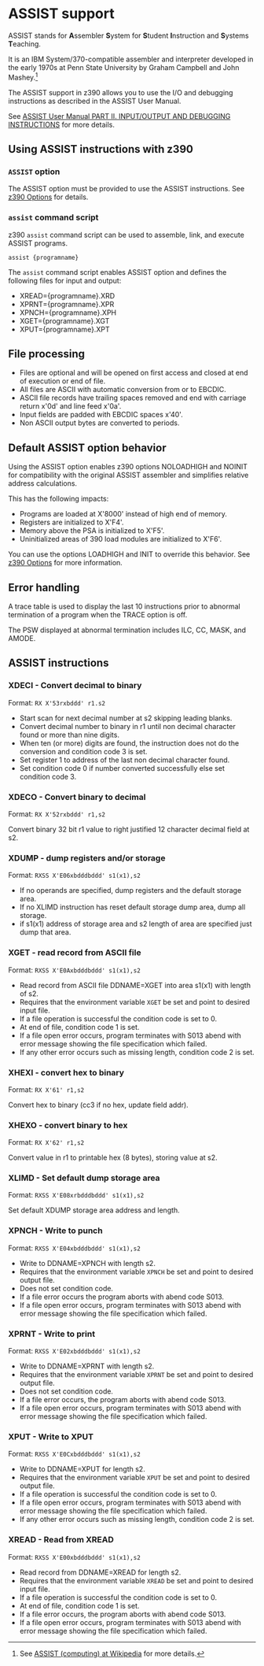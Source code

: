 # ASSIST support

ASSIST stands for **A**ssembler **S**ystem for **S**tudent **I**nstruction and **S**ystems **T**eaching.

It is an IBM System/370-compatible assembler and interpreter developed in the early 1970s at Penn State 
University by Graham Campbell and John Mashey.[^1]
[^1]:See [ASSIST (computing) at Wikipedia](https://en.wikipedia.org/wiki/ASSIST_(computing)) for more details.

The ASSIST support in z390 allows you to use the I/O and debugging instructions as described in the ASSIST
User Manual.

See [ASSIST
User Manual PART II. INPUT/OUTPUT AND DEBUGGING INSTRUCTIONS](http://faculty.cs.niu.edu/~byrnes/csci360/ho/asusergd.shtml#part2) for more details.

## Using ASSIST instructions with z390

### `ASSIST` option

The ASSIST option must be provided to use the ASSIST instructions. See [z390 Options](options/z390_options.md) for details.

### `assist` command script

z390 `assist` command script can be used to assemble, link, and execute ASSIST programs.

``` dos
assist {programname}
```

The `assist` command script enables ASSIST option and defines the following files for input and output:

* XREAD={programname}.XRD
* XPRNT={programname}.XPR
* XPNCH={programname}.XPH
* XGET={programname}.XGT
* XPUT={programname}.XPT

## File processing

* Files are optional and will be opened on first access and closed at end of execution or end of file.
* All files are ASCII with automatic conversion from or to EBCDIC. 
* ASCII file records have trailing spaces removed and end with carriage return x'0d' and line feed x'0a'.
* Input fields are padded with EBCDIC spaces x'40'.
* Non ASCII output bytes are converted to periods.

## Default ASSIST option behavior

Using the ASSIST option enables z390 options NOLOADHIGH and NOINIT for compatibility with the original ASSIST assembler
and simplifies relative address calculations.

This has the following impacts:

* Programs are loaded at X'8000' instead of high end of memory.
* Registers are initialized to X'F4'.
* Memory above the PSA is initialized to X'F5'.
* Uninitialized areas of 390 load modules are initialized to X'F6'.

You can use the options LOADHIGH and INIT to override this behavior. See [z390 Options](options/z390_options.md) for more information.

## Error handling

A trace table is used to display the last 10 instructions prior to abnormal termination of a program when the TRACE option is off.

The PSW displayed at abnormal termination includes ILC, CC, MASK, and AMODE.

## ASSIST instructions

### XDECI - Convert decimal to binary

Format: `RX X'53rxbddd' r1.s2`

* Start scan for next decimal number at s2 skipping leading blanks. 
* Convert decimal number to binary in r1 until non decimal character found or more than nine digits.
* When ten (or more) digits are found, the instruction does not do the conversion and condition code 3 is set.
* Set register 1 to address of the last non decimal character found.
* Set condition code 0 if number converted successfully else set condition code 3.

### XDECO - Convert binary to decimal

Format: `RX X'52rxbddd' r1,s2`

Convert binary 32 bit r1 value to right justified 12 character decimal field at s2.

### XDUMP - dump registers and/or storage

Format: `RXSS X'E06xbdddbddd' s1(x1),s2`

* If no operands are specified, dump registers and the default storage area.
* If no XLIMD instruction has reset default storage dump area, dump all storage.
* if s1(x1) address of storage area and s2 length of area are specified just dump that area.

### XGET - read record from ASCII file

Format: `RXSS X'E0Axbdddbddd' s1(x1),s2`

* Read record from ASCII file DDNAME=XGET into area s1(x1) with length of s2.
* Requires that the environment variable `XGET` be set and point to desired input file.
* If a file operation is successful the condition code is set to 0.
* At end of file, condition code 1 is set.
* If a file open error occurs, program terminates with S013 abend with error message showing the file specification which failed.
* If any other error occurs such as missing length, condition code 2 is set.

### XHEXI - convert hex to binary

Format: `RX X'61' r1,s2` 

Convert hex to binary (cc3 if no hex, update field addr).

### XHEXO - convert binary to hex

Format: `RX X'62' r1,s2` 

Convert value in r1 to printable hex (8 bytes), storing value at s2.

### XLIMD - Set default dump storage area

Format: `RXSS X'E08xrbdddbddd' s1(x1),s2`

Set default XDUMP storage area address and length.

### XPNCH - Write to punch

Format: `RXSS X'E04xbdddbddd' s1(x1),s2`

* Write to DDNAME=XPNCH with length s2.
* Requires that the environment variable `XPNCH` be set and point to desired output file.
* Does not set condition code.
* If a file error occurs the program aborts with abend code S013.
* If a file open error occurs, program terminates with S013 abend with error message showing the file specification which failed.

### XPRNT - Write to print

Format: `RXSS X'E02xbdddbddd' s1(x1),s2`

* Write to DDNAME=XPRNT with length s2.
* Requires that the environment variable `XPRNT` be set and point to desired output file.
* Does not set condition code.
* If a file error occurs, the program aborts with abend code S013.
* If a file open error occurs, program terminates with S013 abend with error message showing the file specification which failed.

### XPUT - Write to XPUT

Format: `RXSS X'E0Cxbdddbddd' s1(x1),s2`

* Write to DDNAME=XPUT for length s2.
* Requires that the environment variable `XPUT` be set and point to desired output file.
* If a file operation is successful the condition code is set to 0.
* If a file open error occurs, program terminates with S013 abend with error message showing the file specification which failed.
* If any other error occurs such as missing length, condition code 2 is set.

### XREAD - Read from XREAD

Format: `RXSS X'E00xbdddbddd' s1(x1),s2` 

* Read record from DDNAME=XREAD for length s2.
* Requires that the environment variable `XREAD` be set and point to desired input file.
* If a file operation is successful the condition code is set to 0.
* At end of file, condition code 1 is set.
* If a file error occurs, the program aborts with abend code S013.
* If a file open error occurs, program terminates with S013 abend with error message showing the file specification which failed.
